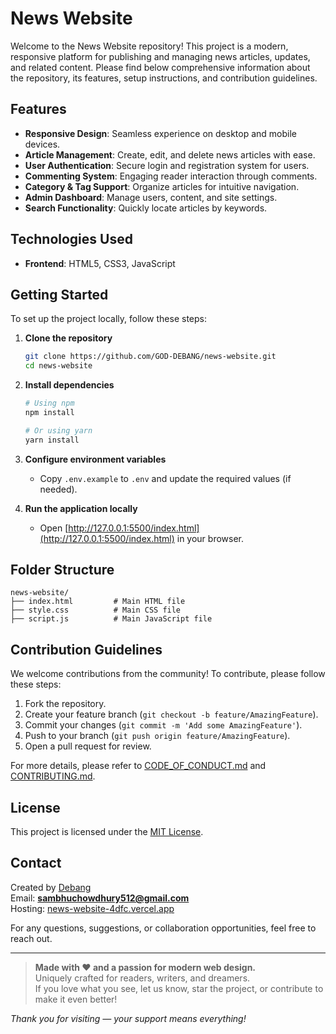 # News Website

Welcome to the News Website repository! This project is a modern, responsive platform for publishing and managing news articles, updates, and related content. Please find below comprehensive information about the repository, its features, setup instructions, and contribution guidelines.

## Features

- **Responsive Design**: Seamless experience on desktop and mobile devices.
- **Article Management**: Create, edit, and delete news articles with ease.
- **User Authentication**: Secure login and registration system for users.
- **Commenting System**: Engaging reader interaction through comments.
- **Category & Tag Support**: Organize articles for intuitive navigation.
- **Admin Dashboard**: Manage users, content, and site settings.
- **Search Functionality**: Quickly locate articles by keywords.

## Technologies Used

- **Frontend**: HTML5, CSS3, JavaScript

## Getting Started

To set up the project locally, follow these steps:

1. **Clone the repository**
    ```bash
    git clone https://github.com/GOD-DEBANG/news-website.git
    cd news-website
    ```

2. **Install dependencies**
    ```bash
    # Using npm
    npm install

    # Or using yarn
    yarn install
    ```

3. **Configure environment variables**
    - Copy `.env.example` to `.env` and update the required values (if needed).

4. **Run the application locally**
    - Open [http://127.0.0.1:5500/index.html](http://127.0.0.1:5500/index.html) in your browser.

## Folder Structure

```
news-website/
├── index.html         # Main HTML file
├── style.css          # Main CSS file
├── script.js          # Main JavaScript file
```

## Contribution Guidelines

We welcome contributions from the community! To contribute, please follow these steps:

1. Fork the repository.
2. Create your feature branch (`git checkout -b feature/AmazingFeature`).
3. Commit your changes (`git commit -m 'Add some AmazingFeature'`).
4. Push to your branch (`git push origin feature/AmazingFeature`).
5. Open a pull request for review.

For more details, please refer to [CODE_OF_CONDUCT.md](CODE_OF_CONDUCT.md) and [CONTRIBUTING.md](CONTRIBUTING.md).

## License

This project is licensed under the [MIT License](LICENSE).

## Contact

Created by [Debang](https://www.linkedin.com/in/debangchowdhury)  
Email: **sambhuchowdhury512@gmail.com**  
Hosting: [news-website-4dfc.vercel.app](https://news-website-4dfc.vercel.app/)  

For any questions, suggestions, or collaboration opportunities, feel free to reach out.

---

> **Made with ❤️ and a passion for modern web design.**  
> Uniquely crafted for readers, writers, and dreamers.  
> If you love what you see, let us know, star the project, or contribute to make it even better!

*Thank you for visiting — your support means everything!*
